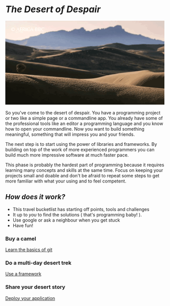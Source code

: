 # *The Desert of Despair*

![Desert](../images/desert.gif)

So you've come to the desert of despair. You have a programming project or two like a simple page or a commandline app. You already have some of the professional tools like an editor a programming language and you know how to open your commandline. Now you want to build something meaningful, something that will impress you and your friends.

The next step is to start using the power of libraries and frameworks. By building on top of the work of more experienced programmers you can build much more impressive software at much faster pace.

This phase is probably the hardest part of programming because it requires learning many concepts and skills at the same time. Focus on keeping your projects small and doable and don't be afraid to repeat some steps to get more familiar with what your using and to feel competent. 

## *How does it work?*

* This travel bucketlist has starting off points, tools and challenges
* It up to *you* to find the solutions ( that's programming baby! ).
* Use google or ask a neighbour when you get stuck
* Have fun!

### Buy a camel
[Learn the basics of git](./1.buy-a-camel.md)

### Do a multi-day desert trek
[Use a framework](./2.multi-day-desert-trek.md)

### Share your desert story
[Deploy your application](./3.share-your-desert-story.md)

